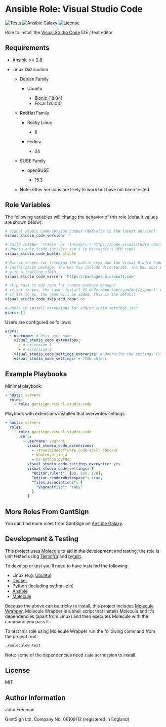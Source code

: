 Ansible Role: Visual Studio Code
================================

[![Tests](https://github.com/gantsign/ansible-role-visual-studio-code/workflows/Tests/badge.svg)](https://github.com/gantsign/ansible-role-visual-studio-code/actions?query=workflow%3ATests)
[![Ansible Galaxy](https://img.shields.io/badge/ansible--galaxy-gantsign.visual--studio--code-blue.svg)](https://galaxy.ansible.com/gantsign/visual-studio-code)
[![License](https://img.shields.io/badge/license-MIT-blue.svg)](https://raw.githubusercontent.com/gantsign/ansible-role-visual-studio-code/master/LICENSE)

Role to install the [Visual Studio Code](https://code.visualstudio.com) IDE / text editor.

Requirements
------------

* Ansible >= 2.8

* Linux Distribution

    * Debian Family

        * Ubuntu

            * Bionic (18.04)
            * Focal (20.04)

    * RedHat Family

        * Rocky Linux

            * 8

        * Fedora

            * 34

    * SUSE Family

        * openSUSE

            * 15.3

    * Note: other versions are likely to work but have not been tested.

Role Variables
--------------

The following variables will change the behavior of this role (default values
are shown below):

```yaml
# Visual Studio Code version number (defaults to the latest version)
visual_studio_code_version: ''

# Build (either 'stable' or 'insiders') https://code.visualstudio.com/insiders/
# Ubuntu only (code-insiders isn't in Microsoft's RPM repo)
visual_studio_code_build: stable

# Mirror server for fetching the public keys and the Visual Studio Code
# installation package. The URL may include directories. The URL must not end
# with a trailing slash.
visual_studio_code_mirror: 'https://packages.microsoft.com'

# skip task to add repo for remote package manager
# if set to yes, the task 'install VS Code repo (apt/yum/dnf/zypper)' will be skipped
# if set to no, the repo will be added, this is the default
visual_studio_code_skip_add_repo: no

# Users to install extensions for and/or write settings.json
users: []
```

Users are configured as follows:

```yaml
users:
  - username: # Unix user name
    visual_studio_code_extensions:
      - # extension 1
      - # extension 2
    visual_studio_code_settings_overwrite: # Overwrite the settings file if it exists. Options: boolean "yes" or "no" (defaults to "no").
    visual_studio_code_settings: # JSON object
```

Example Playbooks
-----------------

Minimal playbook:

```yaml
- hosts: servers
  roles:
    - role: gantsign.visual-studio-code
```

Playbook with extensions installed that overwrites settings:

```yaml
- hosts: servers
  roles:
    - role: gantsign.visual-studio-code
      users:
        - username: vagrant
          visual_studio_code_extensions:
            - streetsidesoftware.code-spell-checker
            - wholroyd.jinja
            - ms-python.python
          visual_studio_code_settings_overwrite: yes
          visual_studio_code_settings: {
            "editor.rulers": [80, 100, 120],
            "editor.renderWhitespace": true,
            "files.associations": {
              "Vagrantfile": "ruby"
            }
          }
```

More Roles From GantSign
------------------------

You can find more roles from GantSign on
[Ansible Galaxy](https://galaxy.ansible.com/gantsign).

Development & Testing
---------------------

This project uses [Molecule](http://molecule.readthedocs.io/) to aid in the
development and testing; the role is unit tested using
[Testinfra](http://testinfra.readthedocs.io/) and
[pytest](http://docs.pytest.org/).

To develop or test you'll need to have installed the following:

* Linux (e.g. [Ubuntu](http://www.ubuntu.com/))
* [Docker](https://www.docker.com/)
* [Python](https://www.python.org/) (including python-pip)
* [Ansible](https://www.ansible.com/)
* [Molecule](http://molecule.readthedocs.io/)

Because the above can be tricky to install, this project includes
[Molecule Wrapper](https://github.com/gantsign/molecule-wrapper). Molecule
Wrapper is a shell script that installs Molecule and it's dependencies (apart
from Linux) and then executes Molecule with the command you pass it.

To test this role using Molecule Wrapper run the following command from the
project root:

```bash
./moleculew test
```

Note: some of the dependencies need `sudo` permission to install.

License
-------

MIT

Author Information
------------------

John Freeman

GantSign Ltd.
Company No. 06109112 (registered in England)
